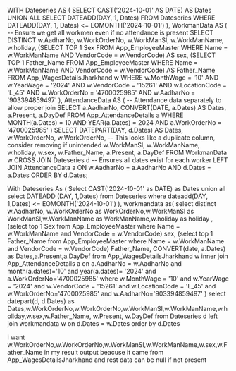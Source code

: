 WITH Dateseries AS (
    SELECT CAST('2024-10-01' AS DATE) AS Dates
    UNION ALL
    SELECT DATEADD(DAY, 1, Dates)
    FROM Dateseries
    WHERE DATEADD(DAY, 1, Dates) <= EOMONTH('2024-10-01')
),
WorkmanData AS (
    -- Ensure we get all workmen even if no attendance is present
    SELECT DISTINCT 
        w.AadharNo, 
        w.WorkOrderNo, 
        w.WorkManSl, 
        w.WorkManName, 
        w.holiday, 
        (SELECT TOP 1 Sex FROM App_EmployeeMaster WHERE Name = w.WorkManName AND VendorCode = w.VendorCode) AS sex,
        (SELECT TOP 1 Father_Name FROM App_EmployeeMaster WHERE Name = w.WorkManName AND VendorCode = w.VendorCode) AS Father_Name
    FROM App_WagesDetailsJharkhand w
    WHERE w.MonthWage = '10' 
      AND w.YearWage = '2024' 
      AND w.VendorCode = '15261' 
      AND w.LocationCode = 'L_45' 
      AND w.WorkOrderNo = '4700025985'
      AND w.AadharNo = '903394859497'
),
AttendanceData AS (
    -- Attendance data separately to allow proper join
    SELECT 
        a.AadharNo,
        CONVERT(DATE, a.Dates) AS Dates, 
        a.Present, 
        a.DayDef
    FROM App_AttendanceDetails a
    WHERE MONTH(a.Dates) = 10 
      AND YEAR(a.Dates) = 2024 
      AND a.WorkOrderNo = '4700025985'
)
SELECT 
    DATEPART(DAY, d.Dates) AS Dates,
    w.WorkOrderNo,
    w.WorkOrderNo,  -- This looks like a duplicate column, consider removing if unintended
    w.WorkManSl,
    w.WorkManName,
    w.holiday,
    w.sex,
    w.Father_Name,
    a.Present,
    a.DayDef
FROM WorkmanData w
CROSS JOIN Dateseries d  -- Ensures all dates exist for each worker
LEFT JOIN AttendanceData a ON w.AadharNo = a.AadharNo AND d.Dates = a.Dates
ORDER BY d.Dates;

 
 
 
 With  Dateseries As ( Select CAST('2024-10-01' as DATE) as Dates
union all
select DATEADD (DAY, 1,Dates)
from Dateseries
where dateadd(DAY, 1,Dates) <= EOMONTH('2024-10-01')
),
workmandata as(
 select distinct w.AadharNo, w.WorkOrderNo as WorkOrderNo,w.WorkManSl as WorkManSl,w.WorkManName as WorkManName,w.holiday as holiday , 
 (select top 1 Sex from App_EmployeeMaster where Name = w.WorkManName and VendorCode = w.VendorCode) sex,
 (select top 1 Father_Name from App_EmployeeMaster where Name = w.WorkManName and VendorCode = w.VendorCode) Father_Name,
CONVERT(date, a.Dates) as Dates,a.Present,a.DayDef  from App_WagesDetailsJharkhand w inner join App_AttendanceDetails a 
 on a.AadharNo = w.AadharNo and month(a.dates)='10' and year(a.dates)= '2024' and a.WorkOrderNo='4700025985'
 where w.MonthWage = '10' and w.YearWage =  '2024' and w.VendorCode = '15261' and w.LocationCode = 'L_45' 
 and w.WorkOrderNo='4700025985' and w.AadharNo='903394859497' )
select 
 datepart(d, d.Dates) as Dates,w.WorkOrderNo,w.WorkOrderNo,w.WorkManSl,w.WorkManName,w.holiday,w.sex,w.Father_Name, w.Present,
 w.DayDef  from Dateseries d left join  workmandata  w on d.Dates = w.Dates 
 order by d.Dates


i want w.WorkOrderNo,w.WorkOrderNo,w.WorkManSl,w.WorkManName,w.sex,w.Father_Name in my result output beacuse it came from App_WagesDetailsJharkhand and rest data can be null if not present
